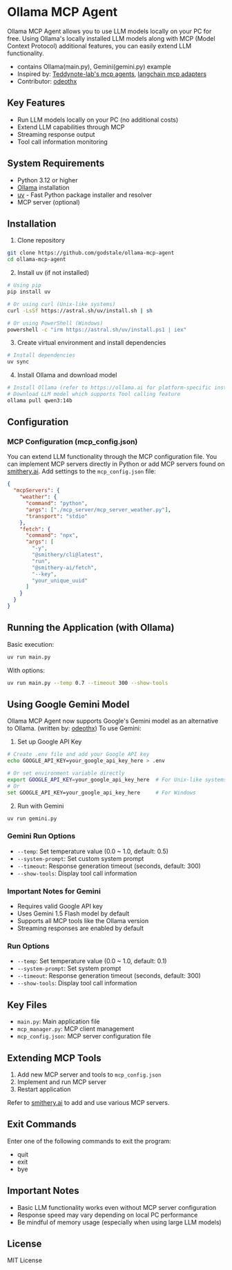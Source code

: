 # Ollama MCP Agent

Ollama MCP Agent allows you to use LLM models locally on your PC for free. Using Ollama's locally installed LLM models along with MCP (Model Context Protocol) additional features, you can easily extend LLM functionality.

- contains Ollama(main.py), Gemini(gemini.py) example
- Inspired by: [Teddynote-lab's mcp agents](https://github.com/teddynote-lab/langgraph-mcp-agents), [langchain mcp adapters](https://github.com/langchain-ai/langchain-mcp-adapters)
- Contributor: [odeothx](https://github.com/odeothx?tab=repositories)

## Key Features

- Run LLM models locally on your PC (no additional costs)
- Extend LLM capabilities through MCP
- Streaming response output
- Tool call information monitoring

## System Requirements

- Python 3.12 or higher
- [Ollama](https://ollama.ai) installation
- [uv](https://github.com/astral-sh/uv) - Fast Python package installer and resolver
- MCP server (optional)

## Installation

1. Clone repository
```bash
git clone https://github.com/godstale/ollama-mcp-agent
cd ollama-mcp-agent
```

2. Install uv (if not installed)
```bash
# Using pip
pip install uv

# Or using curl (Unix-like systems)
curl -LsSf https://astral.sh/uv/install.sh | sh

# Or using PowerShell (Windows)
powershell -c "irm https://astral.sh/uv/install.ps1 | iex"
```

3. Create virtual environment and install dependencies
```bash
# Install dependencies
uv sync
```

4. Install Ollama and download model
```bash
# Install Ollama (refer to https://ollama.ai for platform-specific installation)
# Download LLM model which supports Tool calling feature
ollama pull qwen3:14b
```

## Configuration

### MCP Configuration (mcp_config.json)

You can extend LLM functionality through the MCP configuration file. You can implement MCP servers directly in Python or add MCP servers found on [smithery.ai](https://smithery.ai/). Add settings to the `mcp_config.json` file:

```json
{
  "mcpServers": {
    "weather": {
      "command": "python",
      "args": ["./mcp_server/mcp_server_weather.py"],
      "transport": "stdio"
    },
    "fetch": {
      "command": "npx",
      "args": [
        "-y",
        "@smithery/cli@latest",
        "run",
        "@smithery-ai/fetch",
        "--key",
        "your_unique_uuid"
      ]
    }
  }
}
```

## Running the Application (with Ollama)

Basic execution:
```bash
uv run main.py
```

With options:
```bash
uv run main.py --temp 0.7 --timeout 300 --show-tools
```

## Using Google Gemini Model

Ollama MCP Agent now supports Google's Gemini model as an alternative to Ollama. (written by: [odeothx](https://github.com/odeothx?tab=repositories)) To use Gemini:

1. Set up Google API Key
```bash
# Create .env file and add your Google API key
echo GOOGLE_API_KEY=your_google_api_key_here > .env

# Or set environment variable directly
export GOOGLE_API_KEY=your_google_api_key_here  # For Unix-like systems
# Or
set GOOGLE_API_KEY=your_google_api_key_here     # For Windows
```

2. Run with Gemini
```bash
uv run gemini.py
```

### Gemini Run Options

- `--temp`: Set temperature value (0.0 ~ 1.0, default: 0.5)
- `--system-prompt`: Set custom system prompt
- `--timeout`: Response generation timeout (seconds, default: 300)
- `--show-tools`: Display tool call information

### Important Notes for Gemini

- Requires valid Google API key
- Uses Gemini 1.5 Flash model by default
- Supports all MCP tools like the Ollama version
- Streaming responses are enabled by default

### Run Options

- `--temp`: Set temperature value (0.0 ~ 1.0, default: 0.1)
- `--system-prompt`: Set system prompt
- `--timeout`: Response generation timeout (seconds, default: 300)
- `--show-tools`: Display tool call information

## Key Files

- `main.py`: Main application file
- `mcp_manager.py`: MCP client management
- `mcp_config.json`: MCP server configuration file

## Extending MCP Tools

1. Add new MCP server and tools to `mcp_config.json`
2. Implement and run MCP server
3. Restart application

Refer to [smithery.ai](https://smithery.ai/) to add and use various MCP servers.

## Exit Commands

Enter one of the following commands to exit the program:
- quit
- exit
- bye

## Important Notes

- Basic LLM functionality works even without MCP server configuration
- Response speed may vary depending on local PC performance
- Be mindful of memory usage (especially when using large LLM models)

## License

MIT License
